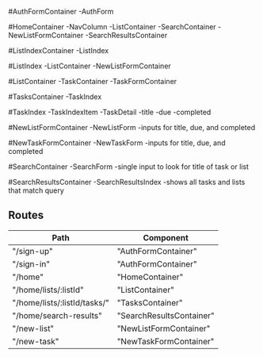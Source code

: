 #AuthFormContainer
  -AuthForm

#HomeContainer
  -NavColumn
  -ListContainer
  -SearchContainer
  -NewListFormContainer
  -SearchResultsContainer

#ListIndexContainer
  -ListIndex

#ListIndex
  -ListContainer
  -NewListFormContainer

#ListContainer
  -TaskContainer
  -TaskFormContainer

#TasksContainer
  -TaskIndex

#TaskIndex
  -TaskIndexItem
  -TaskDetail
    -title
    -due
    -completed

#NewListFormContainer
  -NewListForm
    -inputs for title, due, and completed

#NewTaskFormContainer
  -NewTaskForm
    -inputs for title, due, and completed

#SearchContainer
  -SearchForm
    -single input to look for title of task or list

#SearchResultsContainer
  -SearchResultsIndex
    -shows all tasks and lists that match query

  ## Routes

  |Path   | Component   |
  |-------|-------------|
  | "/sign-up" | "AuthFormContainer" |
  | "/sign-in" | "AuthFormContainer" |
  | "/home" | "HomeContainer" |
  | "/home/lists/:listId" | "ListContainer" |
  | "/home/lists/:listId/tasks/" | "TasksContainer" |
  | "/home/search-results" | "SearchResultsContainer"|
  | "/new-list" | "NewListFormContainer" |
  | "/new-task" | "NewTaskFormContainer" |
